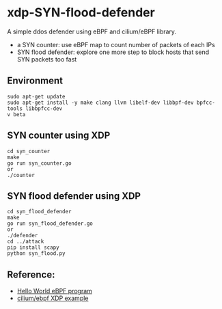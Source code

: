 # xdp-SYN-flood-defender
A simple ddos defender using eBPF and cilium/eBPF library.
- a SYN counter: use eBPF map to count number of packets of each IPs
- SYN flood defender: explore one more step to block hosts that send SYN packets too fast

## Environment
```
sudo apt-get update
sudo apt-get install -y make clang llvm libelf-dev libbpf-dev bpfcc-tools libbpfcc-dev
v beta
```

## SYN counter using XDP
```
cd syn_counter
make
go run syn_counter.go
or
./counter
```

## SYN flood defender using XDP
```
cd syn_flood_defender
make
go run syn_flood_defender.go
or
./defender
cd ../attack
pip install scapy
python syn_flood.py
```

## Reference:
- [Hello World eBPF program](https://github.com/ns1/xdp-workshop)
- [cilium/ebpf XDP example](https://github.com/cilium/ebpf/tree/master/examples/xdp)